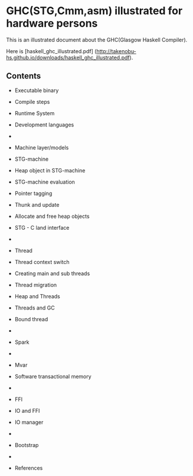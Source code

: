 GHC(STG,Cmm,asm) illustrated for hardware persons
=================================================

This is an illustrated document about the GHC(Glasgow Haskell Compiler).

Here is [haskell_ghc_illustrated.pdf]
(http://takenobu-hs.github.io/downloads/haskell_ghc_illustrated.pdf).


Contents
--------

- Executable binary
- Compile steps
- Runtime System
- Development languages

-
- Machine layer/models
- STG-machine
- Heap object in STG-machine
- STG-machine evaluation
- Pointer tagging
- Thunk and update
- Allocate and free heap objects
- STG - C land interface

-
- Thread
- Thread context switch
- Creating main and sub threads
- Thread migration
- Heap and Threads
- Threads and GC
- Bound thread

-
- Spark

-
- Mvar
- Software transactional memory

-
- FFI
- IO and FFI
- IO manager

-
- Bootstrap
 
-
- References




